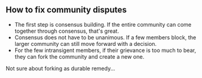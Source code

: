 ## How to fix community disputes

* The first step is consensus building. If the entire community can come together through consensus, that's great.
* Consensus does not have to be unanimous. If a few members block, the larger community can still move forward with a decision.
 * For the few intransigent members, if their grievance is too much to bear, they can fork the community and create a new one.

Not sure about forking as durable remedy...
